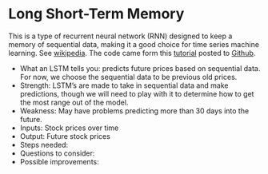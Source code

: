 # Long Short-Term Memory
This is a type of recurrent neural network (RNN) designed to keep a memory of sequential data, making it a good choice for time series machine learning. See [wikipedia](https://en.wikipedia.org/wiki/Long_short-term_memory).
The code came form this [tutorial](https://www.datacamp.com/community/tutorials/lstm-python-stock-market) posted to [Github](https://github.com/thushv89/datacamp_tutorials/tree/master/Reviewed).

* What an LSTM tells you: predicts future prices based on sequential data. For now, we choose the sequential data to be previous old prices.
* Strength: LSTM’s are made to take in sequential data and make predictions, though we will need to play with it to determine how to get the most range out of the model.
* Weakness: May have problems predicting more than 30 days into the future.
* Inputs: Stock prices over time
* Output: Future stock prices
* Steps needed:
* Questions to consider:
* Possible improvements: